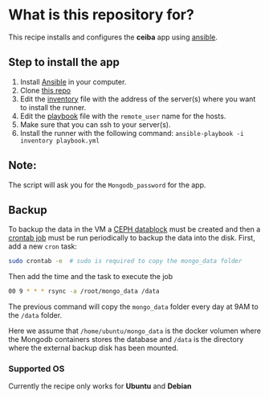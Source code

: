 # What is this repository for?
This recipe installs and configures the **ceiba** app using [ansible](https://www.ansible.com/).

## Step to install the app
1. Install [Ansible](https://docs.ansible.com/ansible/latest/installation_guide/intro_installation.html) in your computer.
2. Clone [this repo](https://github.com/nlesc-nano/ceiba)
3. Edit the [inventory](https://docs.ansible.com/ansible/latest/user_guide/intro_inventory.html) file with the address of the server(s) where you want to install the runner.
4. Edit the [playbook](https://docs.ansible.com/ansible/latest/user_guide/playbooks.html) file with the `remote_user` name for the hosts.
5. Make sure that you can ssh to your server(s).
6. Install the runner with the following command:
   ``ansible-playbook -i inventory playbook.yml``

## Note:
The script will ask you for the `Mongodb_password` for the app.

## Backup
To backup the data in the VM a [CEPH datablock](https://doc.hpccloud.surfsara.nl/create-datablocks)
must be created and then a [crontab job](https://crontab.guru/) must be run periodically to backup
the data into the disk. First,
add a new `cron` task:
```bash
sudo crontab -e  # sudo is required to copy the mongo_data folder
```

Then add the time and the task to execute the job

```bash
00 9 * * * rsync -a /root/mongo_data /data
```

The previous command will copy the `mongo_data` folder every day at 9AM to the `/data` folder.

Here we assume that `/home/ubuntu/mongo_data` is the docker volumen where the Mongodb containers stores
the database and `/data` is the directory where the external backup disk has been mounted.


### Supported OS
Currently the recipe only works for **Ubuntu** and **Debian**

